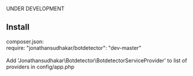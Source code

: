 UNDER DEVELOPMENT

<h2>
Install
</h2>

<p>
composer.json:
<br/>
require: "jonathansudhakar/botdetector": "dev-master"
<br/><br/>
Add 'Jonathansudhakar\Botdetector\BotdetectorServiceProvider' to list of providers in config/app.php
</p>